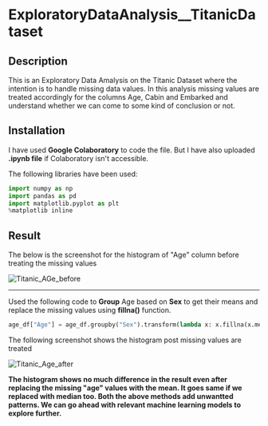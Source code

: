 # ExploratoryDataAnalysis__TitanicDataset


## Description

This is an Exploratory Data Amalysis on the Titanic Dataset where the intention is to handle missing data values. In this analysis missing values are treated accordingly for the columns Age, Cabin and Embarked and understand whether we can come to some kind of conclusion or not.



## Installation

I have used **Google Colaboratory** to code the file. But I have also uploaded **.ipynb file** if Colaboratory isn't accessible.


The following libraries have been used:

```python
import numpy as np
import pandas as pd
import matplotlib.pyplot as plt
%matplotlib inline

```


## Result

The below is the screenshot for the histogram of "Age" column before treating the missing values

![Titanic_AGe_before](https://user-images.githubusercontent.com/72039550/116579696-45d45600-a930-11eb-8d64-ec9e623703ae.jpg)

---------------------------------------------------------------------------------------------------------------------------------------

Used the following code to **Group** Age based on **Sex** to get their means and replace the missing values using **fillna()** function.

```python
age_df["Age"] = age_df.groupby("Sex").transform(lambda x: x.fillna(x.mean()))
```

The following screenshot shows the histogram post missing values are treated

![Titanic_Age_after](https://user-images.githubusercontent.com/72039550/116580091-abc0dd80-a930-11eb-938f-e078cdb85e17.jpg)

**The histogram shows no much difference in the result even after replacing the missing "age" values with the mean. It goes same if we replaced with median too. Both the above methods add unwantted patterns. We can go ahead with relevant machine learning models to explore further.**
